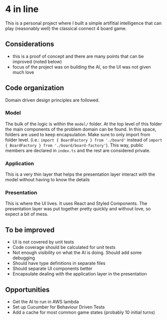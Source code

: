 # 4 in line

This is a personal project where I built a simple artifitial intelligence that can play (reasonably well) the classical connect 4 board game.

## Considerations
- this is a proof of concept and there are many points that can be improved (noted below)
- focus of the project was on building the AI, so the UI was not given much love

## Code organization
Domain driven design principles are followed.

### Model
The bulk of the logic is within the `model/` folder.
At the top level of this folder the main components of the problem domain can be found.
In this space, folders are used to keep encapsulation. Make sure to only import from folder level.
(i.e.: `import { BoardFactory } from './board'` instead of `import { BoardFactory } from './board/board-factory'`). This way, public members are declared in `index.ts` and the rest are considered private.

### Application
This is a very thin layer that helps the presentation layer interact with the model without having to know the details

### Presentation
This is where the UI lives. It uses React and Styled Components.
The presentation layer was put together pretty quickly and without love, so expect a bit of mess.

## To be improved
- UI is not covered by unit tests
- Code coverage should be calculated for unit tests
- Not enough visibility on what the AI is doing. Should add some debugging
- Should have type definitions in separate files
- Should separate UI components better
- Encapsulate dealing with the application layer in the presentation

## Opportunities
- Get the AI to run in AWS lambda
- Set up Cucumber for Behaviour Driven Tests
- Add a cache for most common game states (probably 10 initial turns)
